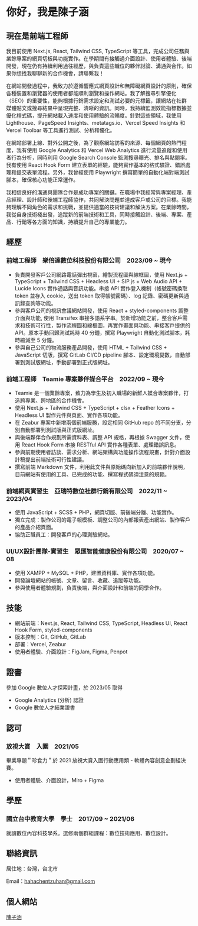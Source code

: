 <!--
**TzuHanChen/TzuHanChen** is a ✨ _special_ ✨ repository because its `README.md` (this file) appears on your GitHub profile.

Here are some ideas to get you started:

- 🔭 I’m currently working on ...
- 🌱 I’m currently learning ...
- 👯 I’m looking to collaborate on ...
- 🤔 I’m looking for help with ...
- 💬 Ask me about ...
- 📫 How to reach me: ...
- 😄 Pronouns: ...
- ⚡ Fun fact: ...
-->

# 你好，我是陳子涵

## 現在是前端工程師

我目前使用 Next.js, React, Tailwind CSS, TypeScript 等工具，完成公司任務與業餘專案的網頁切板與功能實作。在學期間有接觸過介面設計、使用者體驗、後端開發，現在仍有持續利用過往經歷，與負責這些職位的夥伴討論、溝通與合作。如果你想找我聊聊新的合作機會，請聯繫我！

在網站開發過程中，我致力於遵循響應式網頁設計和無障礙網頁設計的原則，確保各種裝置和瀏覽器的使用者都能順利瀏覽和操作網站。我了解搜尋引擎優化（SEO）的重要性，能夠根據行銷需求設定和測試必要的元標籤，讓網站在社群媒體貼文或搜尋結果中呈現完整、清晰的資訊。同時，我持續監測效能指標數據並優化程式碼，提升網站載入速度和使用體驗的流暢度。針對這些領域，我使用 Lighthouse、PageSpeed Insights、metatags.io、Vercel Speed Insights 和 Vercel Toolbar 等工具進行測試、分析和優化。

在網站部署上線、對外公開之後，為了觀察網站訪客的來源、每個網頁的熱門程度，我有使用 Google Analytics 和 Vercel Web Analytics 進行流量追蹤和使用者行為分析，同時利用 Google Search Console 監測搜尋曝光、排名與點閱率。我有使用 React Hook Form 建立表單的經驗，能夠實作基本的格式驗證、錯誤處理和提交表單流程。另外，我曾經使用 Playwright 撰寫簡單的自動化端對端測試腳本，確保核心功能正常運作。

我相信良好的溝通與團隊合作是成功專案的關鍵。在職場中我經常與專案經理、產品經理、設計師和後端工程師協作，共同解決問題並達成客戶或公司的目標。我能夠理解不同角色的需求和挑戰，並提供適當的技術建議和解決方案。在業餘時間，我從自身技術棧出發，追蹤新的前端技術和工具，同時接觸設計、後端、專案、產品、行銷等各方面的知識，持續提升自己的專業能力。

## 經歷

### 前端工程師　樂倍達數位科技股份有限公司　2023/09 ~ 現今

* 負責開發客戶公司網路電話彈出視窗，繪製流程圖與線框圖，使用 Next.js + TypeScript + Tailwind CSS + Headless UI + SIP.js + Web Audio API + Lucide Icons 實作通話與音訊功能。串接 API 實作登入機制（帳號密碼換取 token 並存入 cookie，送出 token 取得帳號密碼）、log 記錄、密碼更新與通訊錄查詢等功能。
* 參與客戶公司的視訊會議網站開發，使用 React + styled-components 調整介面與功能, 使用 Transifex 串接多語系字串。於新增功能之前，整合客戶需求和技術可行性，製作流程圖和線框圖，再實作畫面與功能、串接客戶提供的 API。原本手動回歸測試耗時 40 分鐘，撰寫 Playwright 自動化測試腳本，耗時縮減至 5 分鐘。
* 參與自己公司的物流服務產品開發，使用 HTML + Tailwind CSS + JavaScript 切版，撰寫 GitLab CI/CD pipeline 腳本、設定環境變數，自動部署到測試版網址，手動部署到正式版網址。

### 前端工程師　Teamie 專案夥伴媒合平台　2022/09 ~ 現今

* Teamie 是一個業餘專案，致⼒為學⽣及初⼊職場的新鮮人媒合專案夥伴，打造跨專業、跨地區的合作機會。
* 使用 Next.js + Tailwind CSS + TypeScript + clsx + Feather Icons + Headless UI 製作元件與頁面、實作各項功能。
* 在 Zeabur 專案中新增兩個前端服務，設定相同 GitHub repo 的不同分支，分別自動部署到測試版與正式版網址。
* 與後端夥伴合作規劃所需資料表、調整 API 規格，再根據 Swagger 文件，使用 React Hook Form 串接 RESTful API 實作各種表單、處理錯誤訊息。
* 參與前期使用者訪談、需求分析、網站架構與功能操作流程規畫，針對介面設計稿提出前端技術可行性建議。
* 撰寫前端 Markdown 文件，利用此文件與原始碼向新加入的前端夥伴說明，目前網站有使用的工具、已完成的功能、撰寫程式碼須注意的規範。

### 前端網頁實習生　亞瑞特數位社群行銷有限公司　2022/11 ~ 2023/04

* 使用 JavaScript + SCSS + PHP，網頁切版、前後端分離、功能實作。
* 獨立完成：製作公司的電子報模板、調整公司的內部報表產出網站、製作客戶的產品介紹頁面。
* 協助正職員工：開發客戶的心理測驗網站。

### UI/UX設計團隊-實習生　眾匯智能健康股份有限公司　2020/07 ~ 08

* 使用 XAMPP + MySQL + PHP，建置資料庫、實作各項功能。
* 開發論壇網站的帳號、文章、留言、收藏、追蹤等功能。
* 參與使用者體驗規劃，負責後端，與介面設計和前端的同學合作。

## 技能

* 網站前端：Next.js, React, Tailwind CSS, TypeScript, Headless UI, React Hook Form, styled-components
* 版本控制：Git, GitHub, GitLab
* 部署：Vercel, Zeabur
* 使用者體驗、介面設計：FigJam, Figma, Penpot

## 證書

參加 Google 數位人才探索計畫，於 2023/05 取得

* Google Analytics (分析) 認證
* Google 數位人才結業證書

## 認可

### 放視大賞　入圍　2021/05

畢業專題＂珍食力＂於 2021 放視大賞入圍行動應用類 - 軟體內容創意企劃組決賽。

* 使用者體驗、介面設計，Miro + Figma

## 學歷

### 國立台中教育大學　學士　2017/09 ~ 2021/06

就讀數位內容科技學系。選修兩個群組課程：數位技術應用、數位設計。

## 聯絡資訊

居住地：台灣，台北市

Email：[hahachentzuhan@gmail.com](mailto:hahachentzuhan@gmail.com)

## 個人網站

[陳子涵](https://tzuhanchen.vercel.app/)
